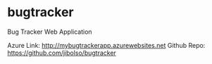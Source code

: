 # bugtracker
Bug Tracker Web Application

Azure Link: http://mybugtrackerapp.azurewebsites.net
Github Repo: https://github.com/jibolso/bugtracker
